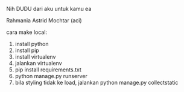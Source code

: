 Nih DUDU dari aku untuk kamu ea

Rahmania Astrid Mochtar (aci)

cara make local:
1. install python
2. install pip
3. install virtualenv
4. jalankan virtualenv
5. pip install requirements.txt
6. python manage.py runserver
7. bila styling tidak ke load, jalankan python manage.py collectstatic